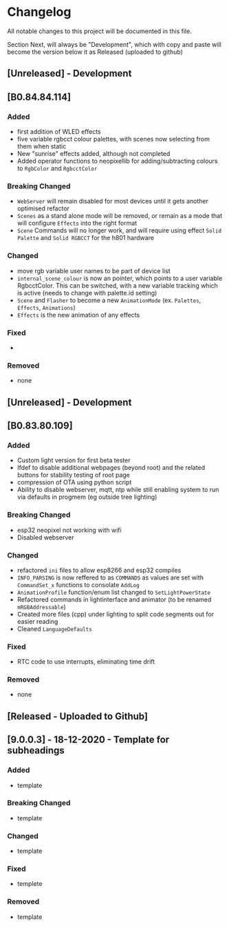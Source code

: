 # Changelog
All notable changes to this project will be documented in this file.

Section Next, will always be "Development", which with copy and paste will become the version below it as Released (uploaded to github)


## [Unreleased] - Development

## [B0.84.84.114]
### Added
- first addition of WLED effects
- five variable rgbcct colour palettes, with scenes now selecting from them when static
- New "sunrise" effects added, although not completed
- Added operator functions to neopixellib for adding/subtracting colours to `RgbColor` and `RgbcctColor`

### Breaking Changed
- `WebServer` will remain disabled for most devices until it gets another optimised refactor
- `Scenes` as a stand alone mode will be removed, or remain as a mode that will configure `Effects` into the right format
- `Scene` Commands will no longer work, and will require using effect `Solid Palette` and `Solid RGBCCT` for the h801 hardware

### Changed
- move rgb variable user names to be part of device list 
- `internal_scene_colour` is now an pointer, which points to a user variable RgbcctColor. This can be switched, with a new variable tracking which is active (needs to change with palette.id setting)
- `Scene` and `Flasher` to become a new ``AnimationMode`` (ex. `Palettes`, `Effects`, `Animations`)
- `Effects` is the new animation of any effects

### Fixed
- 

### Removed
- none


## [Unreleased] - Development

## [B0.83.80.109]
### Added
- Custom light version for first beta tester
- Ifdef to disable additional webpages (beyond root) and the related buttons for stability testing of root page
- compression of OTA using python script
- Ability to disable webserver, mqtt, ntp while still enabling system to run via defaults in progmem (eg outside tree lighting)

### Breaking Changed
- esp32 neopixel not working with wifi
- Disabled webserver 

### Changed
- refactored ``ini`` files to allow esp8266 and esp32 compiles
- ``INFO_PARSING`` is now reffered to as ``COMMANDS`` as values are set with `CommandSet_x` functions to consolate `AddLog`
- `AnimationProfile` function/enum list changed to `SetLightPowerState`
- Refactored commands in lightinterface and animator (to be renamed `mRGBAddressable`)
- Created more files (cpp) under lighting to split code segments out for easier reading
- Cleaned `LanguageDefaults`

### Fixed
- RTC code to use interrupts, eliminating time drift

### Removed
- none



## [Released - Uploaded to Github]

## [9.0.0.3] - 18-12-2020 - Template for subheadings
### Added
- template

### Breaking Changed
- template

### Changed
- template

### Fixed
- templete

### Removed
- template
